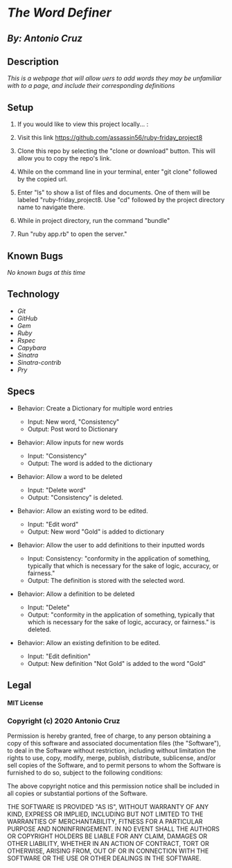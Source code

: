 # _The Word Definer_
## _By: Antonio Cruz_
## Description

_This is a webpage that will allow uers to add words they may be unfamiliar with to a page, and include their corresponding definitions_

## Setup


1. If you would like to view this project locally... :

2. Visit this link https://github.com/assassin56/ruby-friday_project8
 
3. Clone this repo by selecting the "clone or download" button. This will allow you to copy the repo's link.

4. While on the command line in your terminal, enter "git clone" followed by the copied url.

5. Enter "ls" to show a list of files and documents. One of them will be labeled "ruby-friday_project8. Use "cd" followed by the project directory name to navigate there.

6. While in project directory, run the command "bundle"

7. Run "ruby app.rb" to open the server."

## Known Bugs
_No known bugs at this time_

## Technology

* _Git_
* _GitHub_
* _Gem_
* _Ruby_
* _Rspec_
* _Capybara_
* _Sinatra_
* _Sinatra-contrib_
* _Pry_


## Specs

* Behavior: Create a Dictionary for multiple word entries 
  * Input: New word, "Consistency"
  * Output: Post word to Dictionary

* Behavior: Allow inputs for new words
  * Input: "Consistency"
  * Output: The word is added to the dictionary

* Behavior: Allow a word to be deleted
  * Input: "Delete word"
  * Output: "Consistency" is deleted.

* Behavior: Allow an existing word to be edited.
  * Input: "Edit word"
  * Output: New word "Gold" is added to dictionary

* Behavior: Allow the user to add definitions to their inputted words
  * Input: Consistency: "conformity in the application of something, typically that which is necessary for the sake of logic, accuracy, or fairness."
  * Output: The definition is stored with the selected word.

* Behavior: Allow a definition to be deleted
  * Input: "Delete"
  * Output: "conformity in the application of something, typically that which is necessary for the sake of logic, accuracy, or fairness." is deleted.

* Behavior: Allow an existing definition to be edited.
  * Input: "Edit definition"
  * Output: New definition "Not Gold" is added to the word "Gold"

## Legal

#### MIT License

### Copyright (c) 2020 Antonio Cruz

Permission is hereby granted, free of charge, to any person obtaining a copy
of this software and associated documentation files (the "Software"), to deal
in the Software without restriction, including without limitation the rights
to use, copy, modify, merge, publish, distribute, sublicense, and/or sell
copies of the Software, and to permit persons to whom the Software is
furnished to do so, subject to the following conditions:

The above copyright notice and this permission notice shall be included in all
copies or substantial portions of the Software.

THE SOFTWARE IS PROVIDED "AS IS", WITHOUT WARRANTY OF ANY KIND, EXPRESS OR
IMPLIED, INCLUDING BUT NOT LIMITED TO THE WARRANTIES OF MERCHANTABILITY,
FITNESS FOR A PARTICULAR PURPOSE AND NONINFRINGEMENT. IN NO EVENT SHALL THE
AUTHORS OR COPYRIGHT HOLDERS BE LIABLE FOR ANY CLAIM, DAMAGES OR OTHER
LIABILITY, WHETHER IN AN ACTION OF CONTRACT, TORT OR OTHERWISE, ARISING FROM,
OUT OF OR IN CONNECTION WITH THE SOFTWARE OR THE USE OR OTHER DEALINGS IN THE
SOFTWARE.